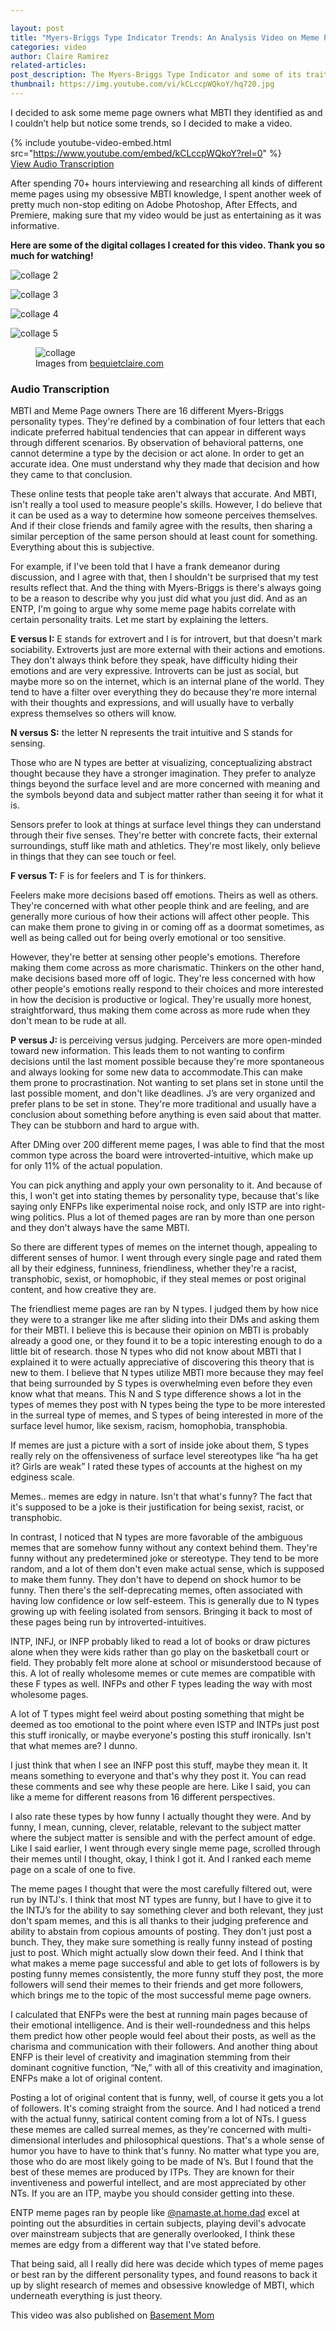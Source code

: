 ```yaml
---

layout: post
title: "Myers-Briggs Type Indicator Trends: An Analysis Video on Meme Page Owners and Their MBTI"
categories: video
author: Claire Ramirez
related-articles:
post_description: The Myers-Briggs Type Indicator and some of its traits are reflected through different meme page habits. Let Claire take you through this journey of self-awareness & meme expression.
thumbnail: https://img.youtube.com/vi/kCLccpWQkoY/hq720.jpg
---
```


<p class="lead mt-4">
	I decided to ask some meme page owners what MBTI they identified as and I couldn’t help but notice some trends, so I decided to make a video.
</p>


{% include youtube-video-embed.html src="https://www.youtube.com/embed/kCLccpWQkoY?rel=0" %}
<br />
[View Audio Transcription](/articles/2021/03/19/myers-briggs-type-indicator-trends-an-analysis-video/#audio-transcription)

After spending 70+ hours interviewing and researching all kinds of different meme pages using my obsessive MBTI knowledge, I spent another week of pretty much non-stop editing on Adobe Photoshop, After Effects, and Premiere, making sure that my video would be just as entertaining as it was informative.

**Here are some of the digital collages I created for this video. Thank you so much for watching!**

![collage 2](/assets/post_media/2021-3-19-mbti-types-and-memes/mbticollage2.jpg "mbti collage 2")

![collage 3](/assets/post_media/2021-3-19-mbti-types-and-memes/mbticollage3.jpg "mbti collage 3")

![collage 4](/assets/post_media/2021-3-19-mbti-types-and-memes/mbticollage4.jpg "mbti collage 4")

![collage 5](/assets/post_media/2021-3-19-mbti-types-and-memes/mbticollage5.jpg "mbti collage 5")


<figure class="figure">
	<img src="/assets/post_media/2021-3-19-mbti-types-and-memes/mbticollage7.jpg" class="figure-img img-fluid rounded" alt="collage ">
	<figcaption class="figure-caption">
		Images from <a href="https://www.bequietclaire.com/myvideos/mbti-memes" target="_blank">bequietclaire.com</a>
	</figcaption>
</figure>

### Audio Transcription

MBTI and Meme Page owners
There are 16 different Myers-Briggs personality types. They're defined by a combination of four letters that each indicate preferred habitual tendencies that can appear in different ways through different scenarios.  By observation of behavioral patterns, one cannot determine a type by the decision or act alone. In order to get an accurate idea. One must understand why they made that decision and how they came to that conclusion.

These online tests that people take aren't always that accurate. And MBTI, isn't really a tool used to measure people's skills. However, I do believe that it can be used as a way to determine how someone perceives themselves. And if their close friends and family agree with the results, then sharing a similar perception of the same person should at least count for something.
Everything about this is subjective.

For example, if I've been told that I have a frank demeanor during discussion, and I agree with that, then I shouldn't be surprised that my test results reflect that. And the thing with Myers-Briggs is there's always going to be a reason to describe why you just did what you just did. And as an ENTP, I'm going to argue why some meme page habits correlate with certain personality traits. Let me start by explaining the letters.

**E versus I:** E stands for extrovert and I is for introvert, but that doesn't mark sociability. Extroverts just are more external with their actions and emotions.
They don't always think before they speak, have difficulty hiding their emotions and are very expressive. Introverts can be just as social, but maybe more so on the internet, which is an internal plane of the world. They tend to have a filter over everything they do because they're more internal with their thoughts and expressions, and will usually have to verbally express themselves so others will know.

**N versus S:** the letter N represents the trait intuitive and S stands for sensing.

Those who are N types are better at visualizing, conceptualizing abstract thought because they have a stronger imagination. They prefer to analyze things beyond the surface level and are more concerned with meaning and the symbols beyond data and subject matter rather than seeing it for what it is.

Sensors prefer to look at things at surface level things they can understand through their five senses. They're better with concrete facts, their external surroundings, stuff like math and athletics. They're most likely, only believe in things that they can see touch or feel.

**F versus T:** F is for feelers and T is for thinkers.

Feelers make more decisions based off emotions. Theirs as well as others. They're concerned with what other people think and are feeling, and are generally more curious of how their actions will affect other people. This can make them prone to giving in or coming off as a doormat sometimes, as well as being called out for being overly emotional or too sensitive.

However, they're better at sensing other people's emotions. Therefore making them come across as more charismatic. Thinkers on the other hand, make decisions based more off of logic. They're less concerned with how other people's emotions really respond to their choices and more interested in how the decision is productive or logical. They're usually more honest, straightforward, thus making them come across as more rude when they don't mean to be rude at all. 

**P versus J:** is perceiving versus judging. Perceivers are more open-minded toward new information. This leads them to not wanting to confirm decisions until the last moment possible because they're more spontaneous and always looking for some new data to accommodate.This can make them prone to procrastination. Not wanting to set plans set in stone until the last possible moment, and don't like deadlines. J’s are very organized and prefer plans to be set in stone. They're more traditional and usually have a conclusion about something before anything is even said about that matter. They can be stubborn and hard to argue with.

After DMing over 200 different meme pages, I was able to find that the most common type across the board were introverted-intuitive, which make up for only 11% of the actual population.

You can pick anything and apply your own personality to it. And because of this, I won't get into stating themes by personality type, because that's like saying only ENFPs like experimental noise rock, and only ISTP are into right-wing politics. Plus a lot of themed pages are ran by more than one person and they don't always have the same MBTI.

So there are different types of memes on the internet though, appealing to different senses of humor. I went through every single page and rated them all by their edginess, funniness, friendliness, whether they're a racist, transphobic, sexist, or homophobic, if they steal memes or post original content, and how creative they are.

The friendliest meme pages are ran by N types. I judged them by how nice they were to a stranger like me after sliding into their DMs and asking them for their MBTI. I believe this is because their opinion on MBTI is probably already a good one, or they found it to be a topic interesting enough to do a little bit of research. those N types who did not know about MBTI that I explained it to were actually appreciative of discovering this theory that is new to them. I believe that N types utilize MBTI more because they may feel that being surrounded by S types is overwhelming even before they even know what that means. This N and S type difference shows a lot in the types of memes they post with N types being the type to be more interested in the surreal type of memes, and S types of being interested in more of the surface level humor, like sexism, racism, homophobia, transphobia.

If memes are just a picture with a sort of inside joke about them, S types really rely on the offensiveness of surface level stereotypes like “ha ha get it? Girls are weak” I rated these types of accounts at the highest on my edginess scale. 

Memes.. memes are edgy in nature. Isn't that what's funny? The fact that it's supposed to be a joke is their justification for being sexist, racist, or transphobic.

In contrast, I noticed that N types are more favorable of the ambiguous memes that are somehow funny without any context behind them. They're funny without any predetermined joke or stereotype. They tend to be more random, and a lot of them don't even make actual sense, which is supposed to make them funny. They don't have to depend on shock humor to be funny. Then there's the self-deprecating memes, often associated with having low confidence or low self-esteem. This is generally due to N types growing up with feeling isolated from sensors. Bringing it back to most of these pages being run by introverted-intuitives.

INTP, INFJ, or INFP probably liked to read a lot of books or draw pictures alone when they were kids rather than go play on the basketball court or field. They probably felt more alone at school or misunderstood because of this. A lot of really wholesome memes or cute memes are compatible with these F types as well. INFPs and other F types leading the way with most wholesome pages.

A lot of T types might feel weird about posting something that might be deemed as too emotional to the point where even ISTP and INTPs just post this stuff ironically, or maybe everyone's posting this stuff ironically. Isn't that what memes are? I dunno.

I just think that when I see an INFP post this stuff, maybe they mean it. It means something to everyone and that's why they post it. You can read these comments and see why these people are here. Like I said, you can like a meme for different reasons from 16 different perspectives.

I also rate these types by how funny I actually thought they were. And by funny, I mean, cunning, clever, relatable, relevant to the subject matter where the subject matter is sensible and with the perfect amount of edge. Like I said earlier, I went through every single meme page, scrolled through their memes until I thought, okay, I think I got it. And I ranked each meme page on a scale of one to five.

The meme pages I thought that were the most carefully filtered out, were run by INTJ's. I think that most NT types are funny, but I have to give it to the INTJ’s for the ability to say something clever and both relevant, they just don't spam memes, and this is all thanks to their judging preference and ability to abstain from copious amounts of posting.
They don't just post a bunch. They, they make sure something is really funny instead of posting just to post. Which might actually slow down their feed. And I think that what makes a meme page successful and able to get lots of followers is by posting funny memes consistently, the more funny stuff they post, the more followers will send their memes to their friends and get more followers, which brings me to the topic of the most successful meme page owners.

I calculated that ENFPs were the best at running main pages because of their emotional intelligence. And is their well-roundedness and this helps them predict how other people would feel about their posts, as well as the charisma and communication with their followers. And another thing about ENFP is their level of creativity and imagination stemming from their dominant cognitive function, “Ne,” with all of this creativity and imagination, ENFPs make a lot of original content.

Posting a lot of original content that is funny, well, of course it gets you a lot of followers. It's coming straight from the source. And I had noticed a trend with the actual funny, satirical content coming from a lot of NTs. I guess these memes are called surreal memes, as they're concerned with multi-dimensional interludes and philosophical questions. That's a whole sense of humor you have to have to think that's funny. No matter what type you are, those who do are most likely going to be made of N’s. But I found that the best of these memes are produced by ITPs. They are known for their inventiveness and powerful intellect, and are most appreciated by other NTs. If you are an ITP, maybe you should consider getting into these.

ENTP meme pages ran by people like [@namaste.at.home.dad](https://www.instagram.com/namaste.at.home.dad/?hl=en) excel at pointing out the absurdities in certain subjects, playing devil's advocate over mainstream subjects that are generally overlooked, I think these memes are edgy from a different way that I've stated before.

That being said, all I really did here was decide which types of meme pages or best ran by the different personality types, and found reasons to back it up by slight research of memes and obsessive knowledge of MBTI, which underneath everything is just theory.




This video was also published on [Basement Mom](https://basementmom.com/)